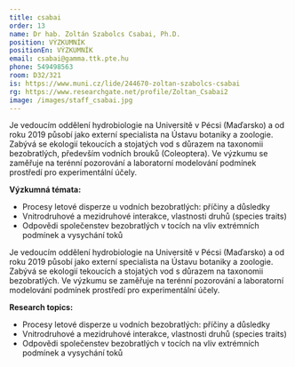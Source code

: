 ```yaml
---
title: csabai
order: 13
name: Dr hab. Zoltán Szabolcs Csabai, Ph.D.
position: VÝZKUMNÍK
positionEn: VÝZKUMNÍK
email: csabai@gamma.ttk.pte.hu
phone: 549498563
room: D32/321
is: https://www.muni.cz/lide/244670-zoltan-szabolcs-csabai
rg: https://www.researchgate.net/profile/Zoltan_Csabai2
image: /images/staff_csabai.jpg
---
```

<div class="cz">

Je vedoucím oddělení hydrobiologie na Universitě v Pécsi (Maďarsko) a od roku 2019 působí jako externí specialista na Ústavu botaniky a zoologie. Zabývá se ekologií tekoucích a stojatých vod s důrazem na taxonomii bezobratlých, především vodních brouků (Coleoptera). Ve výzkumu se zaměřuje na terénní pozorování a laboratorní modelování podmínek prostředí pro experimentální účely.

**Výzkumná témata:**

* Procesy letové disperze u vodních bezobratlých: příčiny a důsledky
* Vnitrodruhové a mezidruhové interakce, vlastnosti druhů (species traits)
* Odpovědi společenstev bezobratlých v tocích na vliv extrémních podmínek a vysychání toků

</div>

<div class="en">

Je vedoucím oddělení hydrobiologie na Universitě v Pécsi (Maďarsko) a od roku 2019 působí jako externí specialista na Ústavu botaniky a zoologie. Zabývá se ekologií tekoucích a stojatých vod s důrazem na taxonomii bezobratlých. Ve výzkumu se zaměřuje na terénní pozorování a laboratorní modelování podmínek prostředí pro experimentální účely.

**Research topics:**

* Procesy letové disperze u vodních bezobratlých: příčiny a důsledky
* Vnitrodruhové a mezidruhové interakce, vlastnosti druhů (species traits)
* Odpovědi společenstev bezobratlých v tocích na vliv extrémních podmínek a vysychání toků

</div>

